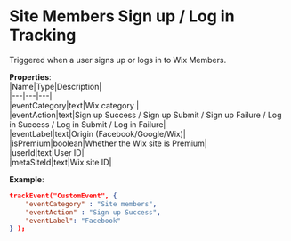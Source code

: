 # Site Members Sign up / Log in Tracking

Triggered when a user signs up or logs in to Wix Members.

**Properties**:  
|Name|Type|Description|  
|---|---|---|  
|eventCategory|text|Wix category |  
|eventAction|text|Sign up Success / Sign up Submit / Sign up Failure / Log in Success / Log in Submit / Log in Failure|  
|eventLabel|text|Origin (Facebook/Google/Wix)|  
|isPremium|boolean|Whether the Wix site is Premium|  
|userId|text|User ID|  
|metaSiteId|text|Wix site ID|  

**Example**:
```JSON
trackEvent("CustomEvent", {
    "eventCategory" : "Site members",
    "eventAction" : "Sign up Success",
    "eventLabel": "Facebook" 
} );
```
